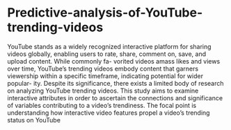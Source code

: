 # Predictive-analysis-of-YouTube-trending-videos
YouTube stands as a widely recognized interactive platform for sharing videos globally,
enabling users to rate, share, comment on, save, and upload content. While commonly fa-
vorited videos amass likes and views over time, YouTube’s trending videos embody content
that garners viewership within a specific timeframe, indicating potential for wider popular-
ity. Despite its significance, there exists a limited body of research on analyzing YouTube
trending videos. This study aims to examine interactive attributes in order to ascertain the
connections and significance of variables contributing to a video’s trendiness. The focal
point is understanding how interactive video features propel a video’s trending status on
YouTube
